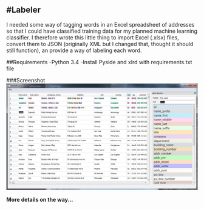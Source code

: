 #Labeler
----
I needed some way of tagging words in an Excel spreadsheet of addresses so that I could have classified training data for my planned machine learning classifier.  I therefore wrote this little thing to import Excel (.xlsx) files, convert them to JSON (originally XML but I changed that, thought it should still function), an provide a way of labeling each word.

##Requirements
-Python 3.4
-Install Pyside and xlrd with requirements.txt file

###Screenshot
![Screenshot](/screenshot.jpg?raw=true "Screenshot")


**More details on the way...**
